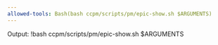 ```yaml
---
allowed-tools: Bash(bash ccpm/scripts/pm/epic-show.sh $ARGUMENTS)
---
```


Output:
!bash ccpm/scripts/pm/epic-show.sh $ARGUMENTS
